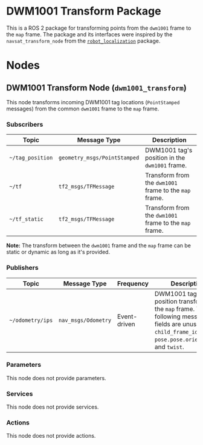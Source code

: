 # DWM1001 Transform Package

This is a ROS 2 package for transforming points from the `dwm1001` frame to the `map` frame. The package and its interfaces were inspired by the `navsat_transform_node` from the [`robot_localization`](https://index.ros.org/p/robot_localization/) package.

# Nodes

## DWM1001 Transform Node (`dwm1001_transform`)

This node transforms incoming DWM1001 tag locations (`PointStamped` messages) from the common `dwm1001` frame to the `map` frame.

### Subscribers

| Topic | Message Type | Description |
|-------|--------------|-------------|
| `~/tag_position` | `geometry_msgs/PointStamped` | DWM1001 tag's position in the `dwm1001` frame. |
| `~/tf` | `tf2_msgs/TFMessage` | Transform from the `dwm1001` frame to the `map` frame. |
| `~/tf_static` | `tf2_msgs/TFMessage` | Transform from the `dwm1001` frame to the `map` frame. |

**Note:** The transform between the `dwm1001` frame and the `map` frame can be static or dynamic as long as it's provided.

### Publishers

| Topic | Message Type | Frequency | Description |
|-------|--------------|-----------|-------------|
| `~/odometry/ips` | `nav_msgs/Odometry` | Event-driven | DWM1001 tag's position transformed to the `map` frame. The following message fields are unused: `child_frame_id`, `pose.pose.orientation`, and `twist`. |

### Parameters

This node does not provide parameters.

### Services

This node does not provide services.

### Actions

This node does not provide actions.
